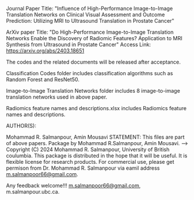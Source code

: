 Journal Paper Title: "Influence of High-Performance Image-to-Image Translation Networks on Clinical Visual Assessment and Outcome Prediction: Utilizing MRI to Ultrasound Translation in Prostate Cancer"

ArXiv paper Title: "Do High-Performance Image-to-Image Translation Networks Enable the Discovery of Radiomic Features? Application to MRI Synthesis from Ultrasound in Prostate Cancer"
Access Link: https://arxiv.org/abs/2403.18651

The codes and the related documents will be released after acceptance. 

Classification Codes folder includes classification algorithms such as Random Forest and ResNet50.

Image-to-Image Translation Networks folder includes 8 image-to-image translation networks used in above paper. 

Radiomics feature names and descriptions.xlsx includes Radiomics feature names and descriptions. 


AUTHOR(S):

Mohammad R. Salmanpour, Amin Mousavi
STATEMENT: This files are part of above papers. Package by Mohammad R.Salmanpour, Amin Mousavi. --> Copyright (C) 2024 Mohammad R. Salmanpour, University of British coulumbia. This package is distributed in the hope that it will be useful. It is flexible license for research products. For commercial use, please get permison from Dr. Mohammad R. Salmanpour via eamil address m.salmanpoor66@gmail.com.

Any feedback welcome!!! m.salmanpoor66@gmail.com, m.salmanpour.ubc.ca.
